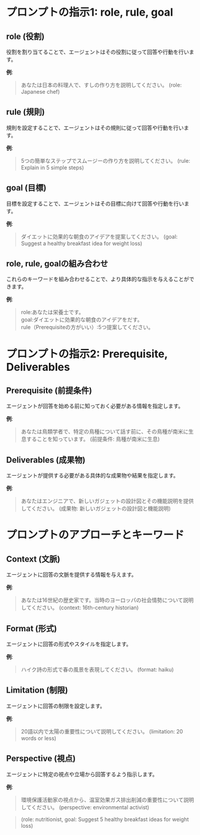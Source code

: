 # プロンプトの指示1: role, rule, goal

## role (役割)
役割を割り当てることで、エージェントはその役割に従って回答や行動を行います。

**例**:
> あなたは日本の料理人で、すしの作り方を説明してください。
> (role: Japanese chef)

## rule (規則)
規則を設定することで、エージェントはその規則に従って回答や行動を行います。

**例**:
> 5つの簡単なステップでスムージーの作り方を説明してください。
> (rule: Explain in 5 simple steps)

## goal (目標)
目標を設定することで、エージェントはその目標に向けて回答や行動を行います。

**例**:
> ダイエットに効果的な朝食のアイデアを提案してください。
> (goal: Suggest a healthy breakfast idea for weight loss)

## role, rule, goalの組み合わせ
これらのキーワードを組み合わせることで、より具体的な指示を与えることができます。

**例**:
> role:あなたは栄養士です。  
> goal:ダイエットに効果的な朝食のアイデアをだす。  
> rule（Prerequisiteの方がいい）:5つ提案してください。

# プロンプトの指示2: Prerequisite, Deliverables

## Prerequisite (前提条件)
エージェントが回答を始める前に知っておく必要がある情報を指定します。

**例**:

> あなたは鳥類学者で、特定の鳥種について話す前に、その鳥種が南米に生息することを知っています。
> (前提条件: 鳥種が南米に生息)

## Deliverables (成果物)
エージェントが提供する必要がある具体的な成果物や結果を指定します。

**例**:

> あなたはエンジニアで、新しいガジェットの設計図とその機能説明を提供してください。
> (成果物: 新しいガジェットの設計図と機能説明)

# プロンプトのアプローチとキーワード

## Context (文脈)
エージェントに回答の文脈を提供する情報を与えます。

**例**:
> あなたは16世紀の歴史家です。当時のヨーロッパの社会情勢について説明してください。
> (context: 16th-century historian)

## Format (形式)
エージェントに回答の形式やスタイルを指定します。

**例**:
> ハイク詩の形式で春の風景を表現してください。
> (format: haiku)

## Limitation (制限)
エージェントに回答の制限を設定します。

**例**:
> 20語以内で太陽の重要性について説明してください。
> (limitation: 20 words or less)

## Perspective (視点)
エージェントに特定の視点や立場から回答するよう指示します。

**例**:
> 環境保護活動家の視点から、温室効果ガス排出削減の重要性について説明してください。
> (perspective: environmental activist)

> (role: nutritionist, goal: Suggest 5 healthy breakfast ideas for weight loss)
